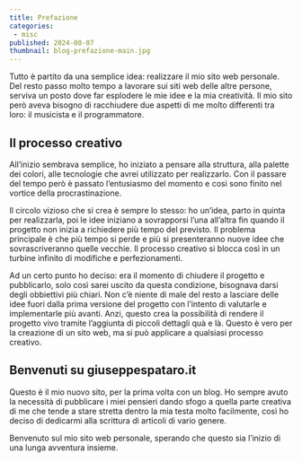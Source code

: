 ```yaml
---
title: Prefazione
categories:
 - misc
published: 2024-08-07
thumbnail: blog-prefazione-main.jpg
---
```


Tutto è partito da una semplice idea: realizzare il mio sito web personale. Del resto passo molto tempo a lavorare sui siti web delle altre persone, serviva un posto dove far esplodere le mie idee e la mia creatività. Il mio sito però aveva bisogno di racchiudere due aspetti di me molto differenti tra loro: il musicista e il programmatore.

## Il processo creativo

All’inizio sembrava semplice, ho iniziato a pensare alla struttura, alla palette dei colori, alle tecnologie che avrei utilizzato per realizzarlo. Con il passare del tempo però è passato l’entusiasmo del momento e così sono finito nel vortice della procrastinazione.

Il circolo vizioso che si crea è sempre lo stesso: ho un’idea, parto in quinta per realizzarla, poi le idee iniziano a sovrapporsi l’una all’altra fin quando il progetto non inizia a richiedere più tempo del previsto. Il problema principale è che più tempo si perde e più si presenteranno nuove idee che sovrascriveranno quelle vecchie. Il processo creativo si blocca così in un turbine infinito di modifiche e perfezionamenti.

Ad un certo punto ho deciso: era il momento di chiudere il progetto e pubblicarlo, solo così sarei uscito da questa condizione, bisognava darsi degli obbiettivi più chiari. Non c’è niente di male del resto a lasciare delle idee fuori dalla prima versione del progetto con l’intento di valutarle e implementarle più avanti. Anzi, questo crea la possibilità di rendere il progetto vivo tramite l’aggiunta di piccoli dettagli quà e là. Questo è vero per la creazione di un sito web, ma si può applicare a qualsiasi processo creativo.

## Benvenuti su giuseppespataro.it

Questo è il mio nuovo sito, per la prima volta con un blog. Ho sempre avuto la necessità di pubblicare i miei pensieri dando sfogo a quella parte creativa di me che tende a stare stretta dentro la mia testa molto facilmente, così ho deciso di dedicarmi alla scrittura di articoli di vario genere.

Benvenuto sul mio sito web personale, sperando che questo sia l’inizio di una lunga avventura insieme.
